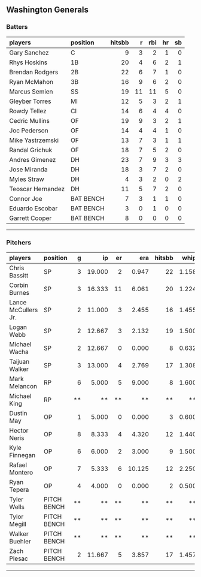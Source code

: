 ## Washington Generals

### Batters

 
|players           |position  | hitsbb|  r| rbi| hr| sb| 
|:-----------------|:---------|------:|--:|---:|--:|--:| 
|Gary Sanchez      |C         |      9|  3|   2|  1|  0| 
|Rhys Hoskins      |1B        |     20|  4|   6|  2|  1| 
|Brendan Rodgers   |2B        |     22|  6|   7|  1|  0| 
|Ryan McMahon      |3B        |     16|  9|   6|  2|  0| 
|Marcus Semien     |SS        |     19| 11|  11|  5|  0| 
|Gleyber Torres    |MI        |     12|  5|   3|  2|  1| 
|Rowdy Tellez      |CI        |     14|  6|   4|  4|  0| 
|Cedric Mullins    |OF        |     19|  9|   3|  2|  1| 
|Joc Pederson      |OF        |     14|  4|   4|  1|  0| 
|Mike Yastrzemski  |OF        |     13|  7|   3|  1|  1| 
|Randal Grichuk    |OF        |     18|  7|   5|  2|  0| 
|Andres Gimenez    |DH        |     23|  7|   9|  3|  3| 
|Jose Miranda      |DH        |     18|  3|   7|  2|  0| 
|Myles Straw       |DH        |      4|  3|   2|  0|  2| 
|Teoscar Hernandez |DH        |     11|  5|   7|  2|  0| 
|Connor Joe        |BAT BENCH |      7|  3|   1|  1|  0| 
|Eduardo Escobar   |BAT BENCH |      3|  0|   1|  0|  0| 
|Garrett Cooper    |BAT BENCH |      8|  0|   0|  0|  0| 


* * *

### Pitchers

 
|players             |position    |  g|     ip| er|    era| hitsbb|  whip| so|  w| sv| 
|:-------------------|:-----------|--:|------:|--:|------:|------:|-----:|--:|--:|--:| 
|Chris Bassitt       |SP          |  3| 19.000|  2|  0.947|     22| 1.158| 17|  3|  0| 
|Corbin Burnes       |SP          |  3| 16.333| 11|  6.061|     20| 1.224| 15|  1|  0| 
|Lance McCullers Jr. |SP          |  2| 11.000|  3|  2.455|     16| 1.455| 11|  1|  0| 
|Logan Webb          |SP          |  2| 12.667|  3|  2.132|     19| 1.500|  9|  1|  0| 
|Michael Wacha       |SP          |  2| 12.667|  0|  0.000|      8| 0.632| 13|  2|  0| 
|Taijuan Walker      |SP          |  3| 13.000|  4|  2.769|     17| 1.308|  8|  1|  0| 
|Mark Melancon       |RP          |  6|  5.000|  5|  9.000|      8| 1.600|  3|  0|  2| 
|Michael King        |RP          | **|     **| **|     **|     **|    **| **| **| **| 
|Dustin May          |OP          |  1|  5.000|  0|  0.000|      3| 0.600|  9|  1|  0| 
|Hector Neris        |OP          |  8|  8.333|  4|  4.320|     12| 1.440| 10|  0|  1| 
|Kyle Finnegan       |OP          |  6|  6.000|  2|  3.000|      9| 1.500|  6|  2|  3| 
|Rafael Montero      |OP          |  7|  5.333|  6| 10.125|     12| 2.250|  6|  0|  0| 
|Ryan Tepera         |OP          |  4|  4.000|  0|  0.000|      2| 0.500|  1|  1|  1| 
|Tyler Wells         |PITCH BENCH | **|     **| **|     **|     **|    **| **| **| **| 
|Tylor Megill        |PITCH BENCH | **|     **| **|     **|     **|    **| **| **| **| 
|Walker Buehler      |PITCH BENCH | **|     **| **|     **|     **|    **| **| **| **| 
|Zach Plesac         |PITCH BENCH |  2| 11.667|  5|  3.857|     17| 1.457| 10|  0|  0| 


* * *


